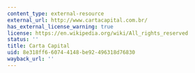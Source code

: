 ```yaml
---
content_type: external-resource
external_url: http://www.cartacapital.com.br/
has_external_license_warning: true
license: https://en.wikipedia.org/wiki/All_rights_reserved
status: ''
title: Carta Capital
uid: 8e318ff6-6074-4148-be92-496318d76830
wayback_url: ''
---
```

